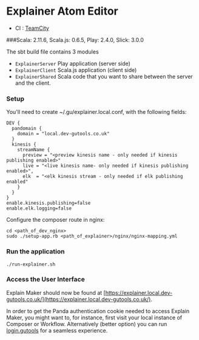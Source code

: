 # Explainer Atom Editor

* CI : [TeamCity](https://teamcity-aws.gutools.co.uk/viewType.html?buildTypeId=EditorialTools_Explainer)

###Scala: 2.11.6, Scala.js: 0.6.5, Play: 2.4.0, Slick: 3.0.0


The sbt build file contains 3 modules
- `ExplainerServer` Play application (server side)
- `ExplainerClient` Scala.js application (client side)
- `ExplainerShared` Scala code that you want to share between the server and the client.

### Setup
You'll need to create ~/.gu/explainer.local.conf, with the following fields:
```
DEV {
  pandomain {
    domain = "local.dev-gutools.co.uk"
  }
  kinesis {
    streamName {
      preview = "<preview kinesis name - only needed if kinesis publishing enabled>"
      live = "<live kinesis name- only needed if kinesis publishing enabled>",
      elk  = "<elk kinesis stream - only needed if elk publishing enabled"
    }
  }
}
enable.kinesis.publishing=false
enable.elk.logging=false
```

Configure the composer route in nginx:

```
cd <path_of_dev_nginx>
sudo ./setup-app.rb <path_of_explainer>/nginx/nginx-mapping.yml
```

### Run the application
```
./run-explainer.sh
```

### Access the User Interface

Explain Maker should now be found at [https://explainer.local.dev-gutools.co.uk/](https://explainer.local.dev-gutools.co.uk/).

In order to get the Panda authentication cookie needed to access Explain Maker, you might want to, for instance, first visit your local instance of Composer or Workflow. Alternatively (better option) you can run [login.gutools](https://github.com/guardian/login.gutools) for a seamless experience.

